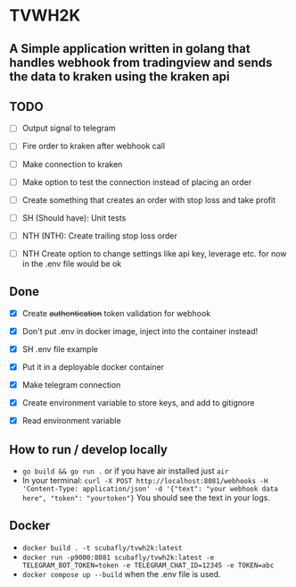# TVWH2K
## A Simple application written in golang that handles webhook from tradingview and sends the data to kraken using the kraken api

## TODO
- [ ] Output signal to telegram
- [ ] Fire order to kraken after webhook call
- [ ] Make connection to kraken
- [ ] Make option to test the connection instead of placing an order
- [ ] Create something that creates an order with stop loss and take profit

- [ ] SH (Should have): Unit tests
- [ ] NTH (NTH): Create trailing stop loss order
- [ ] NTH Create option to change settings like api key, leverage etc. for now in the .env file would be ok

## Done
- [x] Create ~~authentication~~ token validation for webhook
- [x] Don't put .env in docker image, inject into the container instead!
- [x] SH .env file example
- [x] Put it in a deployable docker container
- [x] Make telegram connection
- [x] Create environment variable to store keys, and add to gitignore
- [x] Read environment variable


## How to run / develop locally
- `go build && go run .` or if you have air installed just `air`
- In your terminal: `curl -X POST http://localhost:8081/webhooks -H 'Content-Type: application/json' -d '{"text": "your webhook data here", "token": "yourtoken"}`
You should see the text in your logs.

## Docker
- `docker build . -t scubafly/tvwh2k:latest`
- `docker run -p9000:8081 scubafly/tvwh2k:latest -e TELEGRAM_BOT_TOKEN=token -e TELEGRAM_CHAT_ID=12345 -e TOKEN=abc`
- `docker compose up --build` when the .env file is used.
